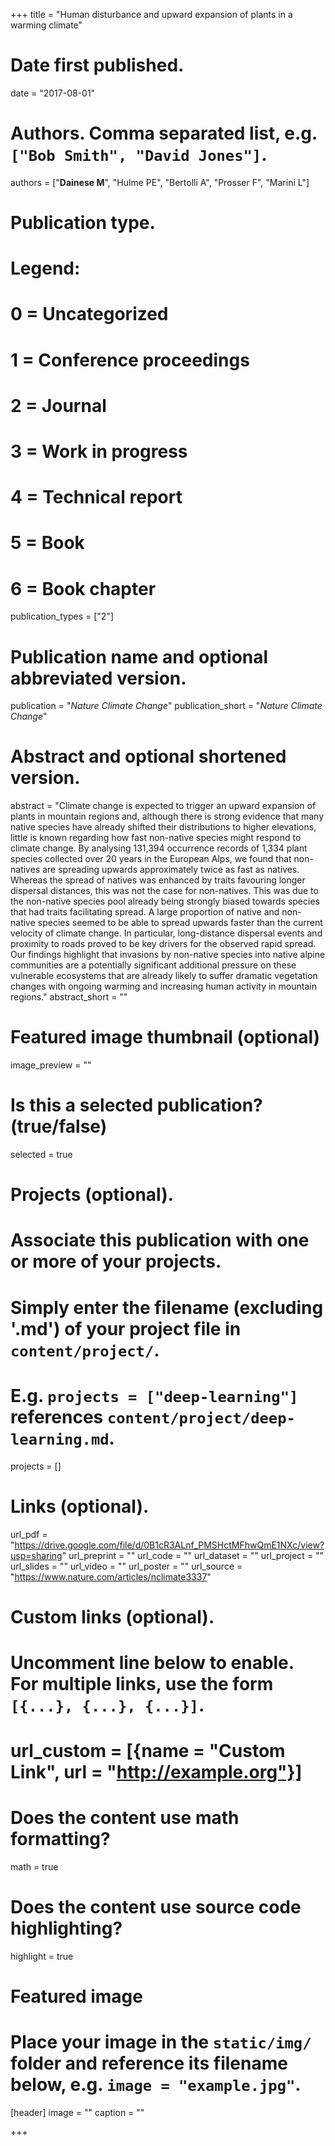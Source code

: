 +++
title = "Human disturbance and upward expansion of plants in a warming climate"

# Date first published.
date = "2017-08-01"

# Authors. Comma separated list, e.g. `["Bob Smith", "David Jones"]`.
authors = ["**Dainese M**", "Hulme PE", "Bertolli A", "Prosser F", "Marini L"]

# Publication type.
# Legend:
# 0 = Uncategorized
# 1 = Conference proceedings
# 2 = Journal
# 3 = Work in progress
# 4 = Technical report
# 5 = Book
# 6 = Book chapter
publication_types = ["2"]

# Publication name and optional abbreviated version.
publication = "*Nature Climate Change*"
publication_short = "*Nature Climate Change*"

# Abstract and optional shortened version.
abstract = "Climate change is expected to trigger an upward expansion of plants in mountain regions and, although there is strong evidence that many native species have already shifted their distributions to higher elevations, little is known regarding how fast non-native species might respond to climate change. By analysing 131,394 occurrence records of 1,334 plant species collected over 20 years in the European Alps, we found that non-natives are spreading upwards approximately twice as fast as natives. Whereas the spread of natives was enhanced by traits favouring longer dispersal distances, this was not the case for non-natives. This was due to the non-native species pool already being strongly biased towards species that had traits facilitating spread. A large proportion of native and non-native species seemed to be able to spread upwards faster than the current velocity of climate change. In particular, long-distance dispersal events and proximity to roads proved to be key drivers for the observed rapid spread. Our findings highlight that invasions by non-native species into native alpine communities are a potentially significant additional pressure on these vulnerable ecosystems that are already likely to suffer dramatic vegetation changes with ongoing warming and increasing human activity in mountain regions."
abstract_short = ""

# Featured image thumbnail (optional)
image_preview = ""

# Is this a selected publication? (true/false)
selected = true

# Projects (optional).
#   Associate this publication with one or more of your projects.
#   Simply enter the filename (excluding '.md') of your project file in `content/project/`.
#   E.g. `projects = ["deep-learning"]` references `content/project/deep-learning.md`.
projects = []

# Links (optional).
url_pdf = "https://drive.google.com/file/d/0B1cR3ALnf_PMSHctMFhwQmE1NXc/view?usp=sharing"
url_preprint = ""
url_code = ""
url_dataset = ""
url_project = ""
url_slides = ""
url_video = ""
url_poster = ""
url_source = "https://www.nature.com/articles/nclimate3337"

# Custom links (optional).
#   Uncomment line below to enable. For multiple links, use the form `[{...}, {...}, {...}]`.
# url_custom = [{name = "Custom Link", url = "http://example.org"}]

# Does the content use math formatting?
math = true

# Does the content use source code highlighting?
highlight = true

# Featured image
# Place your image in the `static/img/` folder and reference its filename below, e.g. `image = "example.jpg"`.
[header]
image = ""
caption = ""

+++
